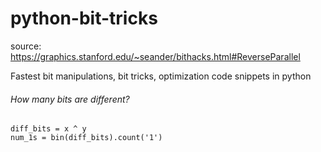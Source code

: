 # python-bit-tricks

source: https://graphics.stanford.edu/~seander/bithacks.html#ReverseParallel

Fastest bit manipulations, bit tricks, optimization code snippets in python

###### How many bits are different?

```
diff_bits = x ^ y
num_1s = bin(diff_bits).count('1')
```
